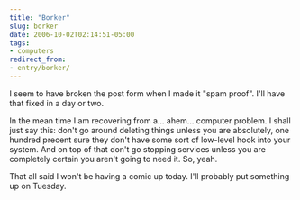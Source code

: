 ```yaml
---
title: "Borker"
slug: borker
date: 2006-10-02T02:14:51-05:00
tags:
- computers
redirect_from:
- entry/borker/
---
```

I seem to have broken the post form when I made it "spam proof". I'll have that fixed in a day or two.

In the mean time I am recovering from a... ahem... computer problem. I shall just say this: don't go around deleting things unless you are absolutely, one hundred precent sure they don't have some sort of low-level hook into your system. And on top of that don't go stopping services unless you are completely certain you aren't going to need it. So, yeah.

That all said I won't be having a comic up today. I'll probably put something up on Tuesday.
